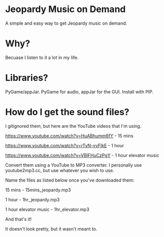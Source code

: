 # Jeopardy Music on Demand
A simple and easy way to get Jeopardy music on demand.

# Why?
Becuase I listen to it a lot in my life.

# Libraries?
PyGame/appJar. PyGame for audio, appJar for the GUI. Install with PIP.

# How do I get the sound files?
I gitignored them, but here are the YouTube videos that I'm using.

https://www.youtube.com/watch?v=HuABhumm6fY - 15 mins

https://www.youtube.com/watch?v=rTyN-vvFIkE - 1 hour

https://www.youtube.com/watch?v=VBlFHuCzPgY - 1 hour elevator music

Convert them using a YouTube to MP3 converter. I personally use youtube2mp3.cc, but use whatever you wish to use.

Name the files as listed below once you've downloaded them:

15 mins - 15mins_jeopardy.mp3

1 hour - 1hr_jeopardy.mp3

1 hour elevator music - 1hr_elevator.mp3

And that's it!

It doesn't look pretty, but it wasn't meant to.
